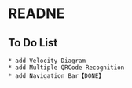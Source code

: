 #  READNE
## To Do List

    * add Velocity Diagram
    * add Multiple QRCode Recognition
    * add Navigation Bar【DONE】

